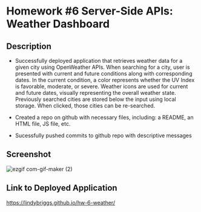 # Homework #6 Server-Side APIs: Weather Dashboard

## Description

* Successfully deployed application that retrieves weather data for a given city using OpenWeather APIs. When searching for a city, user is presented with current and future conditions along with corresponding dates. In the current condition, a color represents whether the UV Index is favorable, moderate, or severe. Weather icons are used for current and future dates, visually representing the overall weather state. Previously searched cities are stored below the input using local storage. When clicked, those cities can be re-searched.

* Created a repo on github with necessary files, including: a README, an HTML file, JS file, etc.

* Sucessfully pushed commits to github repo with descriptive messages

## Screenshot

![ezgif com-gif-maker (2)](https://user-images.githubusercontent.com/101146153/163070050-8a83bed1-5dfd-410b-8fd2-057935fb4311.gif)

## Link to Deployed Application

https://lindybriggs.github.io/hw-6-weather/
